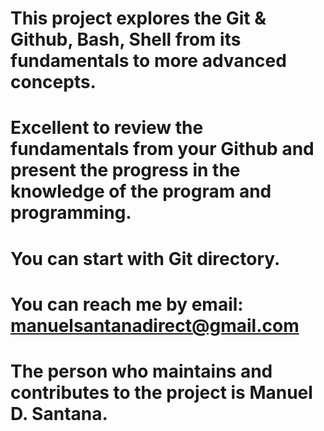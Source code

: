 
# This project explores the Git & Github, Bash, Shell from its fundamentals to more advanced concepts.

# Excellent to review the fundamentals from your Github and present the progress in the knowledge of the program and programming.

# You can start with Git directory.

# You can reach me by email: manuelsantanadirect@gmail.com

# The person who maintains and contributes to the project is Manuel D. Santana.

